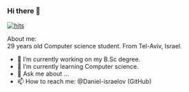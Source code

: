 ### Hi there 👋
[![hits](https://hits.deltapapa.io/github/Daniel-israelov/hits-badge.svg)](https://hits.deltapapa.io)


<!--
**Daniel-israelov/Daniel-israelov** is a ✨ _special_ ✨ repository because its `README.md` (this file) appears on your GitHub profile.
-->
About me:  
29 years old Computer science student.
From Tel-Aviv, Israel.

- 🔭 I’m currently working on my B.Sc degree.
- 🌱 I’m currently learning Computer science.
- 💬 Ask me about ...
- 📫 How to reach me: @Daniel-israelov (GitHub)
